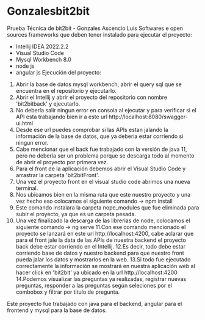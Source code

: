 # Gonzalesbit2bit
Prueba Técnica de bit2bit - Gonzales Ascencio Luis
Softwares e open sources frameworks que deben tener instalado para ejecutar el proyecto: 
- Intellij IDEA 2022.2.2  
- Visual Studio Code
- Mysql Workbench 8.0
- node js
- angular js 
Ejecución del proyecto: 
1. Abrir la base de datos mysql workbench, abrir el query sql que se encuentra en el repositorio y ejecutarlo.
2. Abrir el Intellij y abrir el proyecto del repositorio con nombre 'bit2bitback' y ejecutarlo.
3. No debería salir ningun error en consola al ejecutar y para verificar si el API esta trabajando bien ir a este url http://localhost:8080/swagger-ui.html
4. Desde ese url puedes comprobar si las APIs estan jalando la información de la base de datos, que ya deberia estar corriendo si ningun error.
5. Cabe mencionar que el back fue trabajado con la versión de java 11, pero no debería ser un problema porque se descarga todo al momento de abrir el proyecto por primera vez.
6. Para el front de la aplicación debemos abrir el Visual Studio Code y arrastrar la carpeta 'bit2bitFront'.
7. Una vez el proyecto front en el visual studio code abrimos una nueva terminal.
8. Nos ubicamos bien en la misma ruta que este nuestro proyecto y una vez hecho eso colocamos el siguiente comando -> npm install
9. Este comando instalara la carpeta nope_modules que fue eliminada para subir el proyecto, ya que es un carpeta pesada.
10. Una vez finalizado la descarga de las librerias de node, colocamos el siguiente comando -> ng serve 
11.Con ese comando mencionado el proyecto se lanzará en este url http://localhost:4200, cabe aclarar que para el front jale la data de las APIs de nuestra backend el proyecto back debe estar corriendo en el Intellij.
12.Es decir, todo debe estar corriendo base de datos y nuestro backend para que nuestro front pueda jalar los datos y mostrarlos en la web.
13.Si todo fue ejecutado correctamente la información se mostrará en nuestra aplicación web al hacer click en 'bit2bit' ya ubicado en la url http://localhost:4200 
14.Podemos visualizar las preguntas ya realizadas, registrar nuevas preguntas, responder a las preguntas según seleciones por el combobox y  filtrar por titulo de pregunta.


Este proyecto fue trabajado con java para el backend, angular para el frontend y mysql para la base de datos.



